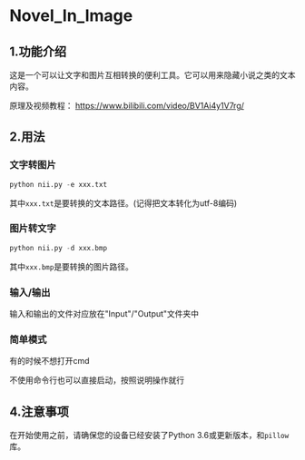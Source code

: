 # Novel_In_Image

## 1.功能介绍

这是一个可以让文字和图片互相转换的便利工具。它可以用来隐藏小说之类的文本内容。

原理及视频教程：
https://www.bilibili.com/video/BV1Ai4y1V7rg/

## 2.用法

### 文字转图片

```python
python nii.py -e xxx.txt
```

其中`xxx.txt`是要转换的文本路径。(记得把文本转化为utf-8编码)

### 图片转文字

```python
python nii.py -d xxx.bmp
```

其中`xxx.bmp`是要转换的图片路径。

### 输入/输出

输入和输出的文件对应放在"Input"/"Output"文件夹中

### 简单模式

有的时候不想打开cmd

不使用命令行也可以直接启动，按照说明操作就行

## 4.注意事项

在开始使用之前，请确保您的设备已经安装了Python 3.6或更新版本，和`pillow`库。
